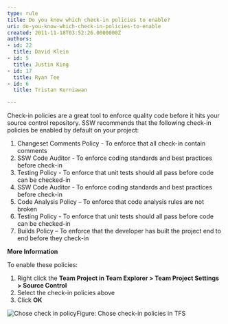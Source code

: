 ```yaml
---
type: rule
title: Do you know which check-in policies to enable?
uri: do-you-know-which-check-in-policies-to-enable
created: 2011-11-18T03:52:26.0000000Z
authors:
- id: 22
  title: David Klein
- id: 5
  title: Justin King
- id: 17
  title: Ryan Tee
- id: 6
  title: Tristan Kurniawan

---
```


 
Check-in policies are a great tool to enforce quality code before it hits your source control repository. SSW recommends that the following check-in policies be enabled by default on your project:
 
1. Changeset Comments Policy - To enforce that all check-in contain comments
2. SSW Code Auditor - To enforce coding standards and best practices before check-in
3. Testing Policy - To enforce that unit tests should all pass before code can be checked-in
4. SSW Code Auditor - To enforce coding standards and best practices before check-in
5. Code Analysis Policy – To enforce that code analysis rules are not broken
6. Testing Policy - To enforce that unit tests should all pass before code can be checked-in
7. Builds Policy – To enforce that the developer has built the project end to end before they check-in


**More Information**

To enable these policies:

1. Right click the **Team Project in Team Explorer &gt; Team Project Settings &gt; Source Control**
2. Select the check-in policies above
3. Click **OK**

![Chose check in policy](/PublishingImages/SC_TFSCI.jpg)Figure: Chose check-in policies in TFS 
